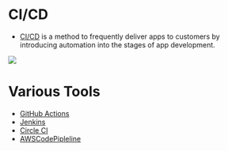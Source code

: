 # CI/CD
- [CI/CD](https://www.redhat.com/en/topics/devops/what-is-ci-cd) is a method to frequently deliver apps to customers by introducing automation into the stages of app development.

![](assets/https://github.com/Anshul619/DevOps-SRE/tree/main/4_CI&CD-Flow.png)

# Various Tools
- [GitHub Actions](https://github.com/features/actions)
- [Jenkins](https://www.jenkins.io/)
- [Circle CI](https://circleci.com/)
- [AWSCodePipleline](https://github.com/Anshul619/AWS-Services/blob/main/9_InfrastructureAsCode/AWSCodePipeline.md)